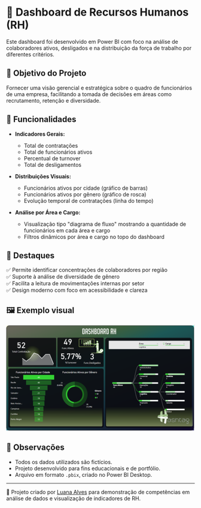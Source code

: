 # 👥 Dashboard de Recursos Humanos (RH)

Este dashboard foi desenvolvido em Power BI com foco na análise de colaboradores ativos, desligados e na distribuição da força de trabalho por diferentes critérios.

## 🎯 Objetivo do Projeto

Fornecer uma visão gerencial e estratégica sobre o quadro de funcionários de uma empresa, facilitando a tomada de decisões em áreas como recrutamento, retenção e diversidade.

## 🧩 Funcionalidades

- **Indicadores Gerais:**
  - Total de contratações
  - Total de funcionários ativos
  - Percentual de turnover
  - Total de desligamentos

- **Distribuições Visuais:**
  - Funcionários ativos por cidade (gráfico de barras)
  - Funcionários ativos por gênero (gráfico de rosca)
  - Evolução temporal de contratações (linha do tempo)

- **Análise por Área e Cargo:**
  - Visualização tipo "diagrama de fluxo" mostrando a quantidade de funcionários em cada área e cargo
  - Filtros dinâmicos por área e cargo no topo do dashboard

## 📌 Destaques

✅ Permite identificar concentrações de colaboradores por região  
✅ Suporte à análise de diversidade de gênero  
✅ Facilita a leitura de movimentações internas por setor  
✅ Design moderno com foco em acessibilidade e clareza  

## 🖼️ Exemplo visual

![Dashboard RH](./Detalhes%20RH.png)

## 📝 Observações

- Todos os dados utilizados são fictícios.
- Projeto desenvolvido para fins educacionais e de portfólio.
- Arquivo em formato `.pbix`, criado no Power BI Desktop.

---

🔗 Projeto criado por [Luana Alves](https://github.com/Luaninhadejulho) para demonstração de competências em análise de dados e visualização de indicadores de RH.

